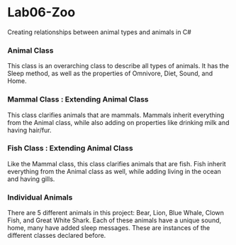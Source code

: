# Lab06-Zoo
Creating relationships between animal types and animals in C#  
  
### Animal Class
This class is an overarching class to describe all types of animals. It has the Sleep method, as well as the properties of Omnivore, Diet, Sound, and Home.  
  
### Mammal Class : Extending Animal Class
This class clarifies animals that are mammals. Mammals inherit everything from the Animal class, while also adding on properties like drinking milk and having hair/fur.  
  
### Fish Class : Extending Animal Class
Like the Mammal class, this class clarifies animals that are fish. Fish inherit everything from the Animal class as well, while adding living in the ocean and having gills.  
  
### Individual Animals
There are 5 different animals in this project:  Bear, Lion, Blue Whale, Clown Fish, and Great White Shark. Each of these animals have a unique sound, home, many have added sleep messages. These are instances of the different classes declared before.  
